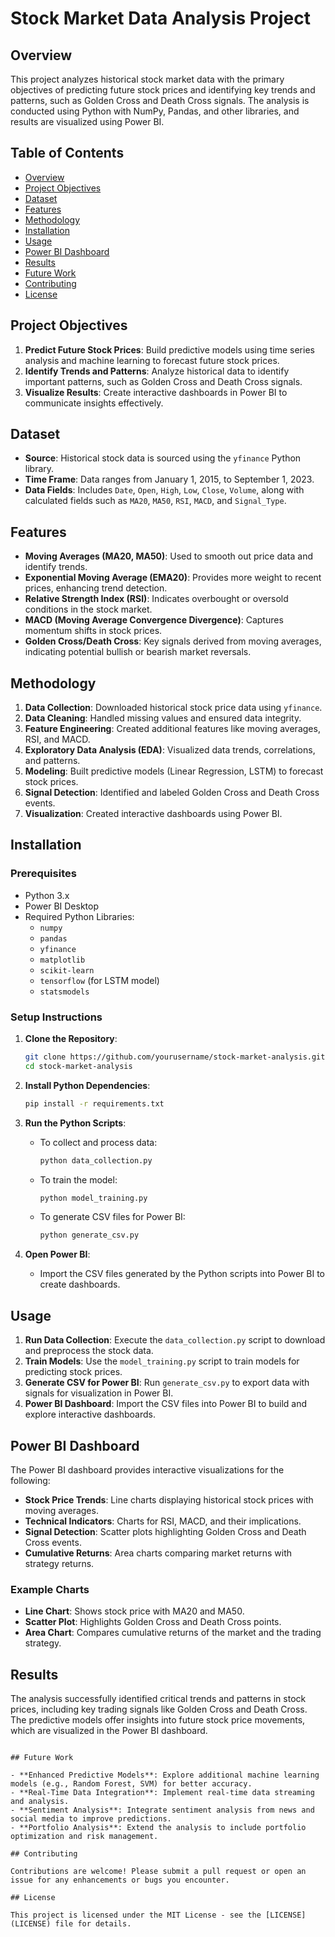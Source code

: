 
# Stock Market Data Analysis Project

## Overview

This project analyzes historical stock market data with the primary objectives of predicting future stock prices and identifying key trends and patterns, such as Golden Cross and Death Cross signals. The analysis is conducted using Python with NumPy, Pandas, and other libraries, and results are visualized using Power BI.

## Table of Contents

- [Overview](#overview)
- [Project Objectives](#project-objectives)
- [Dataset](#dataset)
- [Features](#features)
- [Methodology](#methodology)
- [Installation](#installation)
- [Usage](#usage)
- [Power BI Dashboard](#power-bi-dashboard)
- [Results](#results)
- [Future Work](#future-work)
- [Contributing](#contributing)
- [License](#license)

## Project Objectives

1. **Predict Future Stock Prices**: Build predictive models using time series analysis and machine learning to forecast future stock prices.
2. **Identify Trends and Patterns**: Analyze historical data to identify important patterns, such as Golden Cross and Death Cross signals.
3. **Visualize Results**: Create interactive dashboards in Power BI to communicate insights effectively.

## Dataset

- **Source**: Historical stock data is sourced using the `yfinance` Python library.
- **Time Frame**: Data ranges from January 1, 2015, to September 1, 2023.
- **Data Fields**: Includes `Date`, `Open`, `High`, `Low`, `Close`, `Volume`, along with calculated fields such as `MA20`, `MA50`, `RSI`, `MACD`, and `Signal_Type`.

## Features

- **Moving Averages (MA20, MA50)**: Used to smooth out price data and identify trends.
- **Exponential Moving Average (EMA20)**: Provides more weight to recent prices, enhancing trend detection.
- **Relative Strength Index (RSI)**: Indicates overbought or oversold conditions in the stock market.
- **MACD (Moving Average Convergence Divergence)**: Captures momentum shifts in stock prices.
- **Golden Cross/Death Cross**: Key signals derived from moving averages, indicating potential bullish or bearish market reversals.

## Methodology

1. **Data Collection**: Downloaded historical stock price data using `yfinance`.
2. **Data Cleaning**: Handled missing values and ensured data integrity.
3. **Feature Engineering**: Created additional features like moving averages, RSI, and MACD.
4. **Exploratory Data Analysis (EDA)**: Visualized data trends, correlations, and patterns.
5. **Modeling**: Built predictive models (Linear Regression, LSTM) to forecast stock prices.
6. **Signal Detection**: Identified and labeled Golden Cross and Death Cross events.
7. **Visualization**: Created interactive dashboards using Power BI.

## Installation

### Prerequisites

- Python 3.x
- Power BI Desktop
- Required Python Libraries:
  - `numpy`
  - `pandas`
  - `yfinance`
  - `matplotlib`
  - `scikit-learn`
  - `tensorflow` (for LSTM model)
  - `statsmodels`

### Setup Instructions

1. **Clone the Repository**:
   ```bash
   git clone https://github.com/yourusername/stock-market-analysis.git
   cd stock-market-analysis
   ```

2. **Install Python Dependencies**:
   ```bash
   pip install -r requirements.txt
   ```

3. **Run the Python Scripts**:
   - To collect and process data:
     ```bash
     python data_collection.py
     ```
   - To train the model:
     ```bash
     python model_training.py
     ```
   - To generate CSV files for Power BI:
     ```bash
     python generate_csv.py
     ```

4. **Open Power BI**:
   - Import the CSV files generated by the Python scripts into Power BI to create dashboards.

## Usage

1. **Run Data Collection**: Execute the `data_collection.py` script to download and preprocess the stock data.
2. **Train Models**: Use the `model_training.py` script to train models for predicting stock prices.
3. **Generate CSV for Power BI**: Run `generate_csv.py` to export data with signals for visualization in Power BI.
4. **Power BI Dashboard**: Import the CSV files into Power BI to build and explore interactive dashboards.

## Power BI Dashboard

The Power BI dashboard provides interactive visualizations for the following:

- **Stock Price Trends**: Line charts displaying historical stock prices with moving averages.
- **Technical Indicators**: Charts for RSI, MACD, and their implications.
- **Signal Detection**: Scatter plots highlighting Golden Cross and Death Cross events.
- **Cumulative Returns**: Area charts comparing market returns with strategy returns.

### Example Charts

- **Line Chart**: Shows stock price with MA20 and MA50.
- **Scatter Plot**: Highlights Golden Cross and Death Cross points.
- **Area Chart**: Compares cumulative returns of the market and the trading strategy.

## Results

The analysis successfully identified critical trends and patterns in stock prices, including key trading signals like Golden Cross and Death Cross. The predictive models offer insights into future stock price movements, which are visualized in the Power BI dashboard.


```

## Future Work

- **Enhanced Predictive Models**: Explore additional machine learning models (e.g., Random Forest, SVM) for better accuracy.
- **Real-Time Data Integration**: Implement real-time data streaming and analysis.
- **Sentiment Analysis**: Integrate sentiment analysis from news and social media to improve predictions.
- **Portfolio Analysis**: Extend the analysis to include portfolio optimization and risk management.

## Contributing

Contributions are welcome! Please submit a pull request or open an issue for any enhancements or bugs you encounter.

## License

This project is licensed under the MIT License - see the [LICENSE](LICENSE) file for details.
